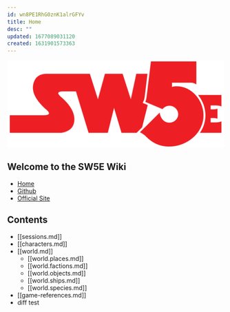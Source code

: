 ```yaml
---
id: wn8PE1RhG0znK1alrGFYv
title: Home
desc: ""
updated: 1677089031120
created: 1631901573363
---
```


![](/assets/images/2023-01-08-13-43-38.png)

## Welcome to the SW5E Wiki

- [Home](https://newman174.github.io/sw5e_wiki/)
- [Github](https://github.com/newman174/sw5e_wiki)
- [Official Site](https://sw5e.com/)

## Contents

- [[sessions.md]]
- [[characters.md]]
- [[world.md]]
  - [[world.places.md]]
  - [[world.factions.md]]
  - [[world.objects.md]]
  - [[world.ships.md]]
  - [[world.species.md]]
- [[game-references.md]]
- diff test
